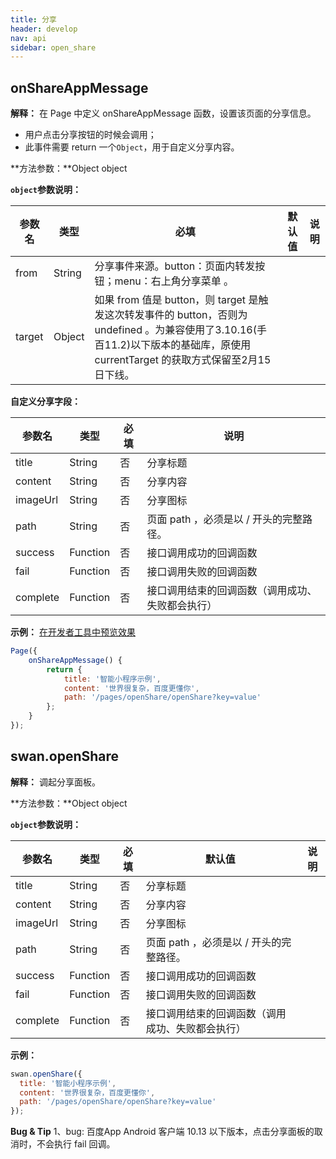 ```yaml
---
title: 分享
header: develop
nav: api
sidebar: open_share
---
```


## onShareAppMessage

**解释：** 在 Page 中定义 onShareAppMessage 函数，设置该页面的分享信息。

* 用户点击分享按钮的时候会调用；
* 此事件需要 return 一个`Object`，用于自定义分享内容。

**方法参数：**Object object

**`object`参数说明：**

|参数名 |类型  |必填 | 默认值 |说明|
|---- | ---- | ---- | ----|----|
|from |String  |  分享事件来源。button：页面内转发按钮；menu：右上角分享菜单 。 |
|target |Object  |  如果 from 值是 button，则 target 是触发这次转发事件的 button，否则为 undefined 。为兼容使用了3.10.16(手百11.2)以下版本的基础库，原使用 currentTarget 的获取方式保留至2月15日下线。 |

**自定义分享字段：**

|参数名 |类型  |必填  |说明|
|---- | ---- | ---- |---- |
|title |String  |  否  | 分享标题|
|content |String  |  否  | 分享内容|
|imageUrl |String  |  否  | 分享图标|
|path |String  |  否  | 页面 path ，必须是以 / 开头的完整路径。|
|success |Function  |  否  | 接口调用成功的回调函数|
|fail   | Function  |  否  | 接口调用失败的回调函数|
|complete  |  Function  |  否 |  接口调用结束的回调函数（调用成功、失败都会执行）|

**示例：**
<a href="swanide://fragment/5ade9255636e820034fd14dee1d9a1ef1540396560" title="在开发者工具中预览效果" target="_blank">在开发者工具中预览效果</a>
```javascript
Page({
    onShareAppMessage() {
        return {
            title: '智能小程序示例',
            content: '世界很复杂，百度更懂你',
            path: '/pages/openShare/openShare?key=value'
        };
    }
});
```

## swan.openShare

**解释：** 调起分享面板。

**方法参数：**Object object

**`object`参数说明：**

|参数名 |类型  |必填 | 默认值 |说明|
|---- | ---- | ---- | ----|----|
|title |String  |  否  | 分享标题|
|content |String  |  否  | 分享内容|
|imageUrl |String  |  否  | 分享图标|
|path |String  |  否  | 页面 path ，必须是以 / 开头的完整路径。|
|success |Function  |  否  | 接口调用成功的回调函数|
|fail   | Function  |  否  | 接口调用失败的回调函数|
|complete  |  Function  |  否 |  接口调用结束的回调函数（调用成功、失败都会执行）|

**示例：**

```javascript
swan.openShare({
  title: '智能小程序示例',
  content: '世界很复杂，百度更懂你',
  path: '/pages/openShare/openShare?key=value'
});
```

**Bug & Tip**
1、bug: 百度App Android 客户端 10.13 以下版本，点击分享面板的取消时，不会执行 fail 回调。
